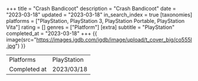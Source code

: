 +++
title = "Crash Bandicoot"
description = "Crash Bandicoot"
date = "2023-03-18"
updated = "2023-03-18"
in_search_index = true
[taxonomies]
platforms = ["PlayStation, PlayStation 3, PlayStation Portable, PlayStation Vita"]
rating = []
genres = ["Platform"]
[extra]
subtitle = "PlayStation"
completed_at = "2023-03-18"
+++
{{ image(src="https://images.igdb.com/igdb/image/upload/t_cover_big/co555l.jpg") }}

|              |            |
| ------------ | ---------- |
| Platforms    | PlayStation |
| Completed at | 2023/03/18 |

